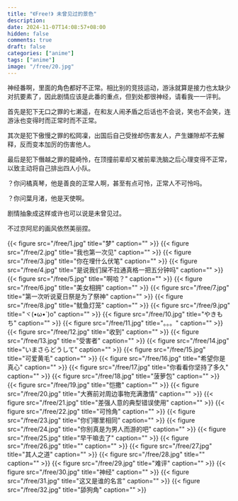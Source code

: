 ```yaml
---
title: "《Free!》 未曾见过的景色"
description: 
date: 2024-11-07T14:08:57+08:00
hidden: false
comments: true
draft: false
categories: ["anime"]
tags: ["anime"]
image: "/free/20.jpg"
---
```

神经番啊，里面的角色都好不正常。相比别的竞技运动，游泳就算是接力也太缺少对抗要素了，因此剧情应该是此番的重点，但到处都很神经，请看我一一评判。

首先是犯下无口之罪的七濑遥，在和友人闹矛盾之后话也不会说，笑也不会笑，连游泳也变得时而正常时而不正常。

其次是犯下傲慢之罪的松岡凜，出国后自己受挫却伤害友人，产生嫌隙却不去解释，反而变本加厉的伤害他人。

最后是犯下僭越之罪的龍崎怜，在顶撞前辈却又被前辈洗脑之后心理变得不正常，以致主动将自己排出四人小队。

？你问橘真琴，他是善良的正常人啊，甚至有点可怜，正常人不可怜吗。

？你问葉月渚，他是天使啊。

剧情抽象成这样或许也可以说是未曾见过。

不过京阿尼的画风依然美丽捏。

{{< figure src="/free/1.jpg" title="梦" caption="" >}}
{{< figure src="/free/2.jpg" title="我也第一次见" caption="" >}}
{{< figure src="/free/3.jpg" title="你在埋什么伏笔" caption="" >}}
{{< figure src="/free/4.jpg" title="是说我们屎不拉通真格一把五分钟吗" caption="" >}}
{{< figure src="/free/5.jpg" title="啊哈？" caption="" >}}
{{< figure src="/free/6.jpg" title="美女相拥" caption="" >}}
{{< figure src="/free/7.jpg" title="第一次听说夏日祭是为了祭神" caption="" >}}
{{< figure src="/free/8.jpg" title="鱿鱼灯笼" caption="" >}}
{{< figure src="/free/9.jpg" title="ヾ(•ω•`)o" caption="" >}}
{{< figure src="/free/10.jpg" title="やきもち" caption="" >}}
{{< figure src="/free/11.jpg" title="。。。" caption="" >}}
{{< figure src="/free/12.jpg" title="收到" caption="" >}}
{{< figure src="/free/13.jpg" title="受害者" caption="" >}}
{{< figure src="/free/14.jpg" title="いまさらどうして" caption="" >}}
{{< figure src="/free/15.jpg" title="可爱黄毛" caption="" >}}
{{< figure src="/free/16.jpg" title="希望你是真心" caption="" >}}
{{< figure src="/free/17.jpg" title="你看看你坚持了多久" caption="" >}}
{{< figure src="/free/18.jpg" title="菠萝包" caption="" >}}
{{< figure src="/free/19.jpg" title="恺撒" caption="" >}}
{{< figure src="/free/20.jpg" title="大赛前对周边事物充满激情" caption="" >}}
{{< figure src="/free/21.jpg" title="差强人意的典型错误使用" caption="" >}}
{{< figure src="/free/22.jpg" title="可怜角" caption="" >}}
{{< figure src="/free/23.jpg" title="你们哪里相同" caption="" >}}
{{< figure src="/free/24.jpg" title="你别真是为男人而游的吧" caption="" >}}
{{< figure src="/free/25.jpg" title="早干嘛去了" caption="" >}}
{{< figure src="/free/26.jpg" title="" caption="" >}}
{{< figure src="/free/27.jpg" title="其人之道" caption="" >}}
{{< figure src="/free/28.jpg" title="" caption="" >}}
{{< figure src="/free/29.jpg" title="难评" caption="" >}}
{{< figure src="/free/30.jpg" title="神经" caption="" >}}
{{< figure src="/free/31.jpg" title="这又是谁的名言" caption="" >}}
{{< figure src="/free/32.jpg" title="舔狗角" caption="" >}}

